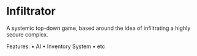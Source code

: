 # Infiltrator
A systemic top-down game, based around the idea of infiltrating a highly secure complex.

Features:
• AI
• Inventory System
• etc
